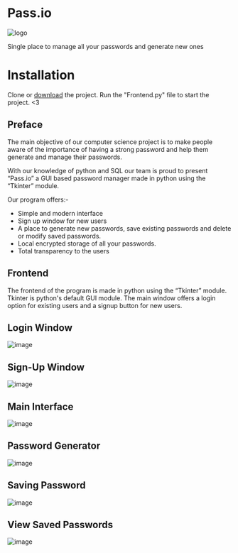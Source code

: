 # **Pass.io**

![logo](https://user-images.githubusercontent.com/88784050/185992710-fc55ecb0-ca82-46d9-b1f0-bc03103500e5.png)

Single place to manage all your passwords and generate new ones

# **Installation**

Clone or [download](https://github.com/IceUnderscore/Pass.io/archive/refs/heads/main.zip) the project. Run the "Frontend.py" file to start the project. <3

## Preface

The main objective of our computer science project is to make people aware of the importance of having a strong password and help them generate and manage their passwords.

With our knowledge of python and SQL our team is proud to present “Pass.io” a GUI based password manager made in python using the “Tkinter” module.

Our program offers:-
- Simple and modern interface
- Sign up window for new users
- A place to generate new passwords, save existing passwords and delete or modify saved passwords.
- Local encrypted storage of all your passwords.
- Total transparency to the users

## Frontend

The frontend of the program is made in python using the “Tkinter” module. Tkinter is python's default GUI module. The main window offers a login option for existing users and a signup button for new users.

## **Login Window**
![image](https://user-images.githubusercontent.com/88784050/185990962-bbf3a97f-e6f0-4e1f-8146-10d0403231ec.png)

## **Sign-Up Window**
![image](https://user-images.githubusercontent.com/88784050/185991147-ccb84a77-4b24-4dae-91e9-69f90edd3872.png)

## **Main Interface**
![image](https://user-images.githubusercontent.com/88784050/185991217-5f48a5f0-2042-418f-b28d-a4e661206d6b.png)

## **Password Generator**
![image](https://user-images.githubusercontent.com/88784050/185991246-3a610c29-843c-4240-966d-d8ea5e3613b0.png)

## **Saving Password**
![image](https://user-images.githubusercontent.com/88784050/185991303-0ba12f6b-a76a-4bb4-9c9d-f482be31237e.png)

## **View Saved Passwords**
![image](https://user-images.githubusercontent.com/88784050/185991353-a376797b-d3a1-4779-b739-961b4d70c679.png)


